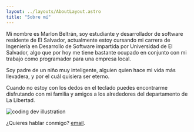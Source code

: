 ```yaml
---
layout: ../layouts/AboutLayout.astro
title: "Sobre mí"
---
```

Mi nombre es Marlon Beltrán, soy estudiante y desarrollador de software residente de El Salvador, 
actualmente estoy cursando mi carrera de Ingeniería en Desarrollo de Software impartida por Universidad de El Salvador, 
algo que por hoy me tiene bastante ocupado en conjunto con mi trabajo como programador para una empresa local. 

Soy padre de un niño muy inteligente, alguien quien hace mi vida más llevadera, y por el cuál quisiera ser eterno.

Cuando no estoy con los dedos en el teclado puedes encontrarme disfrutando con mi familia y amigos a los alrededores 
del  departamento de La Libertad.

<div>
  <img src="/assets/dev.svg" class="sm:w-1/2 mx-auto" alt="coding dev illustration">
</div>

 ¿Quieres hablar conmigo? [email](mailto:mrmbeltran@proton.me).
